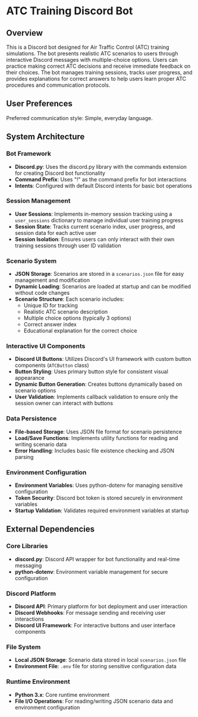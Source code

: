 # ATC Training Discord Bot

## Overview

This is a Discord bot designed for Air Traffic Control (ATC) training simulations. The bot presents realistic ATC scenarios to users through interactive Discord messages with multiple-choice options. Users can practice making correct ATC decisions and receive immediate feedback on their choices. The bot manages training sessions, tracks user progress, and provides explanations for correct answers to help users learn proper ATC procedures and communication protocols.

## User Preferences

Preferred communication style: Simple, everyday language.

## System Architecture

### Bot Framework
- **Discord.py**: Uses the discord.py library with the commands extension for creating Discord bot functionality
- **Command Prefix**: Uses "!" as the command prefix for bot interactions
- **Intents**: Configured with default Discord intents for basic bot operations

### Session Management
- **User Sessions**: Implements in-memory session tracking using a `user_sessions` dictionary to manage individual user training progress
- **Session State**: Tracks current scenario index, user progress, and session data for each active user
- **Session Isolation**: Ensures users can only interact with their own training sessions through user ID validation

### Scenario System
- **JSON Storage**: Scenarios are stored in a `scenarios.json` file for easy management and modification
- **Dynamic Loading**: Scenarios are loaded at startup and can be modified without code changes
- **Scenario Structure**: Each scenario includes:
  - Unique ID for tracking
  - Realistic ATC scenario description
  - Multiple choice options (typically 3 options)
  - Correct answer index
  - Educational explanation for the correct choice

### Interactive UI Components
- **Discord UI Buttons**: Utilizes Discord's UI framework with custom button components (`ATCButton` class)
- **Button Styling**: Uses primary button style for consistent visual appearance
- **Dynamic Button Generation**: Creates buttons dynamically based on scenario options
- **User Validation**: Implements callback validation to ensure only the session owner can interact with buttons

### Data Persistence
- **File-based Storage**: Uses JSON file format for scenario persistence
- **Load/Save Functions**: Implements utility functions for reading and writing scenario data
- **Error Handling**: Includes basic file existence checking and JSON parsing

### Environment Configuration
- **Environment Variables**: Uses python-dotenv for managing sensitive configuration
- **Token Security**: Discord bot token is stored securely in environment variables
- **Startup Validation**: Validates required environment variables at startup

## External Dependencies

### Core Libraries
- **discord.py**: Discord API wrapper for bot functionality and real-time messaging
- **python-dotenv**: Environment variable management for secure configuration

### Discord Platform
- **Discord API**: Primary platform for bot deployment and user interaction
- **Discord Webhooks**: For message sending and receiving user interactions
- **Discord UI Framework**: For interactive buttons and user interface components

### File System
- **Local JSON Storage**: Scenario data stored in local `scenarios.json` file
- **Environment File**: `.env` file for storing sensitive configuration data

### Runtime Environment
- **Python 3.x**: Core runtime environment
- **File I/O Operations**: For reading/writing JSON scenario data and environment configuration
